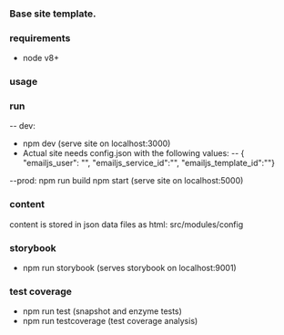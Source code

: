 ### Base site template.

### requirements
- node v8+

### usage

### run
-- dev:
- npm dev (serve site on localhost:3000)
- Actual site needs config.json with the following values:
-- { "emailjs_user": "", "emailjs_service_id":"", "emailjs_template_id":""} 

--prod:
npm run build
npm start (serve site on localhost:5000)

### content
content is stored in json data files as html:
src/modules/config

### storybook
- npm run storybook (serves storybook on localhost:9001)

### test coverage
- npm run test (snapshot and enzyme tests)
- npm run testcoverage (test coverage analysis)
